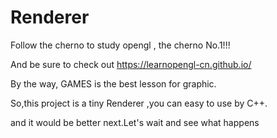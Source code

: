 # Renderer
Follow the cherno to study opengl , the cherno No.1!!!

And be sure to check out https://learnopengl-cn.github.io/

By the way, GAMES is the best lesson for graphic.

So,this project is a tiny Renderer ,you can easy to use by C++.

and it would be better next.Let's wait and see what happens
